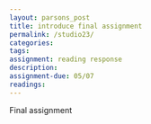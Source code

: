 ```yaml
---  
layout: parsons_post  
title: introduce final assignment
permalink: /studio23/  
categories:   
tags:  
assignment: reading response
description: 
assignment-due: 05/07
readings: 
---  
```


Final assignment

